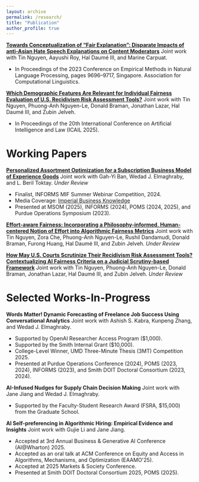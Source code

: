 ```yaml
---
layout: archive
permalink: /research/
title: "Publication"
author_profile: true
---
```


[**Towards Conceptualization of “Fair Explanation”: Disparate Impacts of anti-Asian Hate Speech Explanations on Content Moderators**](https://aclanthology.org/2023.emnlp-main.602) Joint work with Tin Nguyen, Aayushi Roy, Hal Daumé III, and Marine Carpuat. 
 * In Proceedings of the 2023 Conference on Empirical Methods in Natural Language Processing, pages 9696–9717, Singapore. Association for Computational Linguistics.

[**Which Demographic Features Are Relevant for Individual Fairness Evaluation of U.S. Recidivism Risk Assessment Tools?**](https://www.arxiv.org/pdf/2505.09868) Joint work with Tin Nguyen, Phuong-Anh Nguyen-Le, Donald Braman, Jonathan Lazar, Hal Daumé III, and Zubin Jelveh.
 * In Proceedings of the 20th International Conference on Artificial Intelligence and Law (ICAIL 2025).

# Working Papers
[**Personalized Assortment Optimization for a Subscription Business Model of Experience Goods**](https://ssrn.com/abstract=5159539) Joint work with Gah-Yi Ban, Wedad J. Elmaghraby, and L. Beril Toktay. *Under Review*
 * Finalist, INFORMS MIF Summer Webinar Competition, 2024.
 * Media Coverage: [Imperial Business Knowledge](https://www.imperial.ac.uk/business-school/ib-knowledge/entrepreneurship-innovation/ai-powered-rental-fashion-smarter-recommendations/) 
 * Presented at MSOM (2025), INFORMS (2024), POMS (2024, 2025), and Purdue Operations Symposium (2023). 
 <!-- * Scheduled to present at RMP 2025.  -->
 <!-- * Presented by my coauthors at the Imperial President's PhD Scholars Research Symposium 2024, NYU Stern TOPS Seminar, Umich Ross TO Seminar, European TOM Seminar, NOVA University Lisbon, Durham University, and London Operations Researchers Day.  -->

[**Effort-aware Fairness: Incorporating a Philosophy-informed, Human-centered Notion of Effort into Algorithmic Fairness Metrics**](https://arxiv.org/pdf/2505.19317) Joint work with Tin Nguyen, Zora Che, Phuong-Anh Nguyen-Le, Rushil Dandamudi, Donald Braman, Furong Huang, Hal Daumé III, and Zubin Jelveh. *Under Review*
 <!-- * Accepted at ACM Symposium on Computer Science & Law, 2025 (WIP). -->

[**How May U.S. Courts Scrutinize Their Recidivism Risk Assessment Tools? Contextualizing AI Fairness Criteria on a Judicial Scrutiny-based Framework**](https://papers.ssrn.com/sol3/papers.cfm?abstract_id=5242075) Joint work with Tin Nguyen, Phuong-Anh Nguyen-Le, Donald Braman, Jonathan Lazar, Hal Daumé III, and Zubin Jelveh. *Under Review*

# Selected Works-In-Progress
**Words Matter! Dynamic Forecasting of Freelance Job Success Using Conversational Analytics** Joint work with Ashish S. Kabra, Kunpeng Zhang, and Wedad J. Elmaghraby.
 * Supported by OpenAI Researcher Access Program ($1,000). 
 * Supported by the Smith Internal Grant ($10,000). 
 * College-Level Winner, UMD Three-Minute Thesis (3MT) Competition 2025.
 * Presented at Purdue Operations Conference (2024), POMS (2023, 2024), INFORMS (2023), and Smith DOIT Doctoral Consortium (2023, 2024).

**AI-Infused Nudges for Supply Chain Decision Making** Joint work with Jane Jiang and Wedad J. Elmaghraby.
 * Supported by the Faculty-Student Research Award (FSRA, $15,000) from the Graduate School.

**AI Self-preferencing in Algorithmic Hiring: Empirical Evidence and Insights** Joint work with Gujie Li and Jane Jiang. 
 * Accepted at 3rd Annual Business & Generative AI Conference (AI@Wharton) 2025. 
 * Accepted as an oral talk at ACM Conference on Equity and Access in Algorithms, Mechanisms, and Optimization (EAAMO'25). 
 * Accepted at 2025 Markets & Society Conference. 
 * Presented at Smith DOIT Doctoral Consortium 2025, POMS (2025).


<!-- **Hide and Seek at the German Federal Constitutional Court: Identifying the Justice Referee with Author Topic Model** Joint work with Tin Nguyen, Andrew Mao, Jordan Boyd-Graber, and Christoph Engel. -->
<!-- 
**Bipartite Networked Multi-agent Reinforcement Learning for Decentralized Matching Markets** Joint work with Yan Xu.
 * Accepted by Yale 2024 Conference on AI/ML/BA.
 * Presented at POMS Conference 2024, Minneapolis, MN. -->



